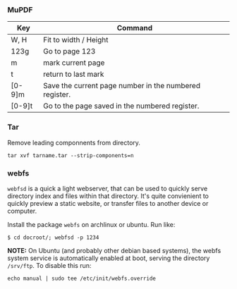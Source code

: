 ### MuPDF

|Key            | Command                                                      |
|---------------|--------------------------------------------------------------|
| W, H          | Fit to width / Height                                        |
| 123g          | Go to page 123                                               |
| m             | mark current page                                            |
| t             | return to last mark                                          |
| [0-9]m        | Save the current page number in the numbered register.       |
| [0-9]t        | Go to the page saved in the numbered register.               |

### Tar

Remove leading componnents from directory.

    tar xvf tarname.tar --strip-components=n

### webfs

`webfsd` is a quick a light webserver, that can be used to quickly serve
directory index and files within that directory. It's quite convienient to
quickly preview a static website, or transfer files to another device or
computer.

Install the package `webfs` on archlinux or ubuntu. Run like:

    $ cd docroot/; webfsd -p 1234

**NOTE:** On Ubuntu (and probably other debian based systems), the webfs system
service is automatically enabled at boot, serving the directory `/srv/ftp`.
To disable this run:

    echo manual | sudo tee /etc/init/webfs.override

